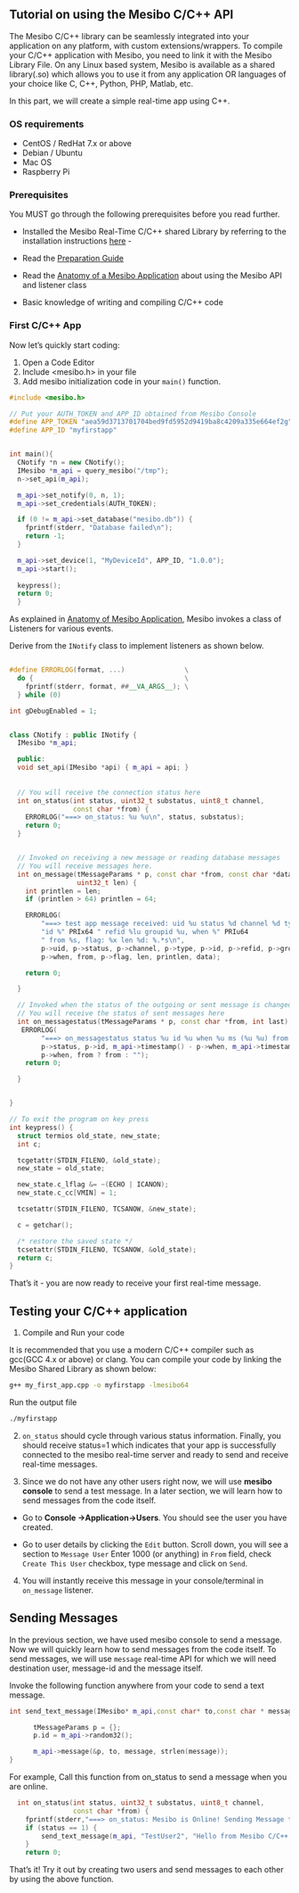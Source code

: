 ## Tutorial on using  the Mesibo C/C++ API

The Mesibo C/C++ library can be seamlessly integrated into your application on any platform, with custom extensions/wrappers. To compile your C/C++ application with Mesibo, you need to link it with the Mesibo  Library File. On any Linux based system, Mesibo is available as a shared library(.so) which allows you to use it from any application OR languages of your choice like C, C++, Python, PHP, Matlab, etc.

In this part, we will create a simple real-time app using C++.

### OS requirements
- CentOS / RedHat 7.x or above
- Debian / Ubuntu
- Mac OS
- Raspberry Pi


### Prerequisites

You MUST go through the following prerequisites before you read further.

- Installed the Mesibo Real-Time C/C++ shared Library by referring to the installation instructions 
  [here](https://mesibo.com/documentation/install/linux/) -

- Read the [Preparation Guide](https://mesibo.com/documentation/tutorials/first-app/)

- Read the [Anatomy of a Mesibo Application](https://mesibo.com) about using the Mesibo API and listener class

- Basic knowledge of writing and compiling C/C++ code


### First C/C++ App

Now let’s quickly start coding:

1. Open a Code Editor
2. Include <mesibo.h> in your file
3. Add mesibo initialization code in your `main()` function.

```C++
#include <mesibo.h>
```


```C++
// Put your AUTH_TOKEN and APP_ID obtained from Mesibo Console
#define APP_TOKEN "aea59d3713701704bed9fd5952d9419ba8c4209a335e664ef2g"
#define APP_ID "myfirstapp"


int main(){
  CNotify *n = new CNotify();
  IMesibo *m_api = query_mesibo("/tmp");
  n->set_api(m_api);

  m_api->set_notify(0, n, 1);
  m_api->set_credentials(AUTH_TOKEN);

  if (0 != m_api->set_database("mesibo.db")) {
    fprintf(stderr, "Database failed\n");
    return -1;
  }

  m_api->set_device(1, "MyDeviceId", APP_ID, "1.0.0");
  m_api->start();
  
  keypress();
  return 0;
  }


```

As explained in [Anatomy of Mesibo Application](https://mesibo.com), Mesibo invokes a class of Listeners for various events. 

Derive from the `INotify` class to implement listeners as shown below.

```C++

#define ERRORLOG(format, ...)               \
  do {                                      \
    fprintf(stderr, format, ##__VA_ARGS__); \
  } while (0)

int gDebugEnabled = 1;


class CNotify : public INotify {
  IMesibo *m_api;

  public:
  void set_api(IMesibo *api) { m_api = api; }
  
  
  // You will receive the connection status here
  int on_status(int status, uint32_t substatus, uint8_t channel,
                const char *from) {
    ERRORLOG("===> on_status: %u %u\n", status, substatus);
    return 0;
  }


  // Invoked on receiving a new message or reading database messages
  // You will receive messages here.
  int on_message(tMessageParams * p, const char *from, const char *data,
                 uint32_t len) {
    int printlen = len;
    if (printlen > 64) printlen = 64;

    ERRORLOG(
        "===> test app message received: uid %u status %d channel %d type %u "
        "id %" PRIx64 " refid %lu groupid %u, when %" PRIu64
        " from %s, flag: %x len %d: %.*s\n",
        p->uid, p->status, p->channel, p->type, p->id, p->refid, p->groupid,
        p->when, from, p->flag, len, printlen, data);

    return 0;

  }

  // Invoked when the status of the outgoing or sent message is changed
  // You will receive the status of sent messages here
  int on_messagestatus(tMessageParams * p, const char *from, int last) {
   ERRORLOG(
        "===> on_messagestatus status %u id %u when %u ms (%u %u) from: %s\n",
        p->status, p->id, m_api->timestamp() - p->when, m_api->timestamp(),
        p->when, from ? from : "");
    return 0;

  }


}

// To exit the program on key press
int keypress() {
  struct termios old_state, new_state;
  int c;

  tcgetattr(STDIN_FILENO, &old_state);
  new_state = old_state;

  new_state.c_lflag &= ~(ECHO | ICANON);
  new_state.c_cc[VMIN] = 1;

  tcsetattr(STDIN_FILENO, TCSANOW, &new_state);

  c = getchar();

  /* restore the saved state */
  tcsetattr(STDIN_FILENO, TCSANOW, &old_state);
  return c;
}


```
That’s it - you are now ready to receive your first real-time message.

## Testing your C/C++ application

1. Compile and Run your code 

It is recommended that you use a modern C/C++ compiler such as gcc(GCC 4.x or above) or clang. You can compile your code by linking the Mesibo Shared Library as shown below:

```bash
g++ my_first_app.cpp -o myfirstapp -lmesibo64

```
Run the output file
```bash
./myfirstapp
```

2. `on_status` should cycle through various status information. Finally, you should receive status=1 which indicates that your app is successfully connected to the mesibo real-time server and ready to send and receive real-time messages.

3. Since we do not have any other users right now, we will use **mesibo console** to send a test message. In a later section, we will learn how to send messages from the code itself.

- Go to **Console ->Application->Users**. You should see the user you have created.

- Go to user details by clicking the `Edit` button. Scroll down, you will see a section to `Message User`
Enter 1000 (or anything) in `From` field, check `Create This User` checkbox, type message and click on `Send`.

4. You will instantly receive this message in your console/terminal in `on_message` listener.

## Sending Messages
In the previous section, we have used mesibo console to send a message. Now we will quickly learn how to send messages from the code itself. To send messages, we will use `message` real-time API for which we will need destination user, message-id and the message itself.

Invoke the following function anywhere from your code to send a text message. 

```C++
int send_text_message(IMesibo* m_api,const char* to,const char * message){

      tMessageParams p = {};
      p.id = m_api->random32();

      m_api->message(&p, to, message, strlen(message));
}

```
For example, Call this function from on_status to send a message when you are online.

```C++
  int on_status(int status, uint32_t substatus, uint8_t channel,
                const char *from) {
    fprintf(stderr,"===> on_status: Mesibo is Online! Sending Message to TestUser .. ");
    if (status == 1) {
        send_text_message(m_api, "TestUser2", "Hello from Mesibo C/C++. I am Online!");
    }
    return 0;

```

That’s it! Try it out by creating two users and send messages to each other by using the above function.
